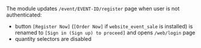 The module updates `/event/EVENT-ID/register` page when user is not authenticated:

* button `[Register Now]` (`[Order Now]` if `website_event_sale` is installed) is renamed to `[Sign in (Sign up) to proceed]` and opens `/web/login` page
* quantity selectors are disabled
